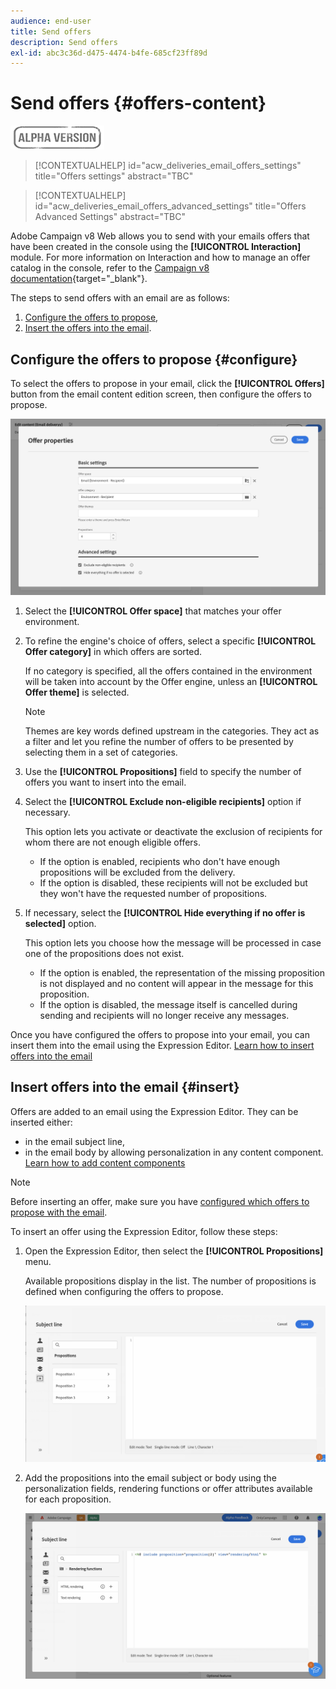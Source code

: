```yaml
---
audience: end-user
title: Send offers
description: Send offers
exl-id: abc3c36d-d475-4474-b4fe-685cf23ff89d
---
```

# Send offers {#offers-content}

![](../assets/do-not-localize/badge.png)

>[!CONTEXTUALHELP]
>id="acw_deliveries_email_offers_settings"
>title="Offers settings"
>abstract="TBC"

>[!CONTEXTUALHELP]
>id="acw_deliveries_email_offers_advanced_settings"
>title="Offers Advanced Settings"
>abstract="TBC"

Adobe Campaign v8 Web allows you to send with your emails offers that have been created in the console using the **[!UICONTROL Interaction]** module. For more information on Interaction and how to manage an offer catalog in the console, refer to the [Campaign v8 documentation](https://experienceleague.adobe.com/docs/campaign/campaign-v8/offers/interaction.html){target="_blank"}.

The steps to send offers with an email are as follows:

1. [Configure the offers to propose](#configure),
1. [Insert the offers into the email](#insert).

## Configure the offers to propose {#configure}

To select the offers to propose in your email, click the **[!UICONTROL Offers]** button from the email content edition screen, then configure the offers to propose.

![](assets/create-content-offers.png)

1. Select the **[!UICONTROL Offer space]** that matches your offer environment.

1. To refine the engine's choice of offers, select a specific **[!UICONTROL Offer category]** in which offers are sorted.

    If no category is specified, all the offers contained in the environment will be taken into account by the Offer engine, unless an **[!UICONTROL Offer theme]** is selected.

    >[!NOTE]
    >
    >Themes are key words defined upstream in the categories. They act as a filter and let you refine the number of offers to be presented by selecting them in a set of categories. 

1. Use the **[!UICONTROL Propositions]** field to specify the number of offers you want to insert into the email.

1. Select the **[!UICONTROL Exclude non-eligible recipients]** option if necessary.

    This option lets you activate or deactivate the exclusion of recipients for whom there are not enough eligible offers.
    
    * If the option is enabled, recipients who don't have enough propositions will be excluded from the delivery.
    * If the option is disabled, these recipients will not be excluded but they won't have the requested number of propositions.

1. If necessary, select the **[!UICONTROL Hide everything if no offer is selected]** option.

    This option lets you choose how the message will be processed in case one of the propositions does not exist.
    
    * If the option is enabled, the representation of the missing proposition is not displayed and no content will appear in the message for this proposition.
    * If the option is disabled, the message itself is cancelled during sending and recipients will no longer receive any messages.

Once you have configured the offers to propose into your email, you can insert them into the email using the Expression Editor. [Learn how to insert offers into the email](#insert)

## Insert offers into the email {#insert}

Offers are added to an email using the Expression Editor. They can be inserted either:

* in the email subject line,
* in the email body by allowing personalization in any content component. [Learn how to add content components](content-components.md)

>[!NOTE]
>
>Before inserting an offer, make sure you have [configured which offers to propose with the email](#configure).

To insert an offer using the Expression Editor, follow these steps:

1. Open the Expression Editor, then select the **[!UICONTROL Propositions]** menu.

    Available propositions display in the list. The number of propositions is defined when configuring the offers to propose.

    ![](assets/offer-insertion.png)

1. Add the propositions into the email subject or body using the personalization fields, rendering functions or offer attributes available for each proposition.

    ![](assets/offer-inserted.png)
